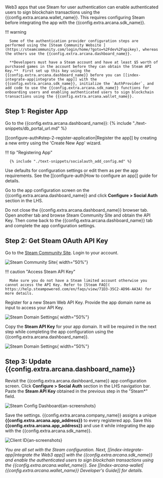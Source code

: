 Web3 apps that use Steam for user authentication can enable authenticated users to sign blockchain transactions using the {{config.extra.arcana.wallet_name}}. This requires configuring Steam before integrating the app with the {{config.extra.arcana.sdk_name}}.

!!! warning

      Some of the authentication provider configuration steps are performed using the [Steam Community Website ](https://steamcommunity.com/login/home/?goto=%2Fdev%2Fapikey), whereas the others use the {{config.extra.arcana.dashboard_name}}. 
      
      **Developers must have a Steam account and have at least $5 worth of purchased games in the account before they can obtain the Steam API Key.**  First set up this key using the  {{config.extra.arcana.dashboard_name}} before you can [[index-integrate-app|integrate the app]] with the {{config.extra.arcana.sdk_name}}, initialize the `AuthProvider`, and add code to use the {{config.extra.arcana.sdk_name}} functions for onboarding users and enabling authenticated users to sign blockchain transactions using the {{config.extra.arcana.wallet_name}}.

## Step 1: Register App

Go to the {{config.extra.arcana.dashboard_name}}: {% include "./text-snippets/db_portal_url.md" %}

[[configure-auth#step-2-register-application|Register the app]] by creating a new entry using the 'Create New App' wizard. 

!!! tip "Registering App"
          
      {% include "./text-snippets/socialauth_add_config.md" %}

Use defaults for configuration settings or edit them as per the app requirements. See the [[configure-auth|How to configure an app]] guide for details.

Go to the app configuration screen on the {{config.extra.arcana.dashboard_name}} and click **Configure > Social Auth** section in the LHS.
<!-- Copy the **redirect URI** value displayed on the top RHS. This will be used in the next step to generate Steam OAuth credentials.

![redirect_page](/img/an_dApp_config_redirect_uri.png){an-screenshots}

-->

Do not close the {{config.extra.arcana.dashboard_name}} browser tab. Open another tab and browse Steam Community Site and obtain the API Key. Then come back to the {{config.extra.arcana.dashboard_name}} tab and complete the app configuration settings.

## Step 2: Get Steam OAuth API Key

Go to the [Steam Community Site](https://steamcommunity.com/login/home/?goto=%2Fdev%2Fapikey). Login to your account. 

![Steam Community Site](/img/an_steam_login.png){ width="50%"}

!!! caution "Access Steam API Key"

      Make sure you do not have a Steam limited account otherwise you cannot access the API Key. Refer to [Steam FAQ]( https://help.steampowered.com/en/faqs/view/71D3-35C2-AD96-AA3A) for more details. 

Register for a new Steam Web API Key. Provide the app domain name as input to access your API Key.

![Steam Domain Settings](/img/an_steam_domain.png){ width="50%"}

Copy the **Steam API Key** for your app domain. It will be required in the next step while completing the app configuration using the {{config.extra.arcana.dashboard_name}}.

![Steam Domain Settings](/img/an_steam_apikey.png){ width="50%"}

## Step 3: Update {{config.extra.arcana.dashboard_name}}

Revisit the {{config.extra.arcana.dashboard_name}} app configuration screen. Click **Configure > Social Auth** section in the LHS navigation bar. Paste the **Steam API Key** obtained in the previous step in the "Steam*" field. 

![Steam Config Dashboard](/img/an_dApp_steam_config.png){an-screenshots}

Save the settings. {{config.extra.arcana.company_name}} assigns a unique **{{config.extra.arcana.app_address}}** to every registered app. Save this **{{config.extra.arcana.app_address}}** and use it while integrating the app with the {{config.extra.arcana.sdk_name}}.

![Client ID](/img/an_db_app_address.png){an-screenshots}

*You are all set with the Steam configuration. Next, [[index-integrate-app|integrate the Web3 app]] with the {{config.extra.arcana.sdk_name}} and enable the authenticated users to sign blockchain transactions using the {{config.extra.arcana.wallet_name}}. See [[index-arcana-wallet|{{config.extra.arcana.wallet_name}} Developer's Guide]] for details.*
